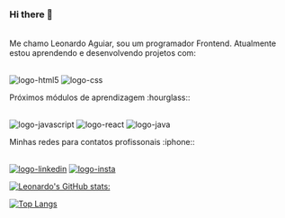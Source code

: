 ### Hi there 👋
<br>
Me chamo Leonardo Aguiar, sou um programador Frontend. Atualmente estou aprendendo e desenvolvendo projetos com: 
<br>
<br>
<p>
<img src="https://img.shields.io/badge/HTML5-E34F26?style=for-the-badge&logo=html5&logoColor=white" alt=logo-html5 /> 
<img src="https://img.shields.io/badge/CSS3-1572B6?style=for-the-badge&logo=css3&logoColor=white" alt=logo-css />
</p>  
Próximos módulos de aprendizagem :hourglass:: 
<br>
<br>
<p>
<img src="https://img.shields.io/badge/JavaScript-F7DF1E?style=for-the-badge&logo=javascript&logoColor=black" alt=logo-javascript /> 
<img src="https://img.shields.io/badge/React-20232A?style=for-the-badge&logo=react&logoColor=61DAFB" alt=logo-react />
<img src="https://img.shields.io/badge/Java-ED8B00?style=for-the-badge&logo=openjdk&logoColor=white" alt=logo-java />
</p>  
Minhas redes para contatos profissonais :iphone::
<br>
<br>
<p>
<a href="www.linkedin.com/in/leonardocostaguiar27"><img src="https://img.shields.io/badge/LinkedIn-0077B5?style=for-the-badge&logo=linkedin&logoColor=white" alt=logo-linkedin /></a>
<a href="https://www.instagram.com/leonardocostaguiar27/"><img src="https://img.shields.io/badge/Instagram-E4405F?style=for-the-badge&logo=instagram&logoColor=white" alt=logo-insta /></a>
</p>

[![Leonardo's GitHub stats:](https://github-readme-stats.vercel.app/api?username=leonardoaguiar27)](https://github.com/anuraghazra/github-readme-stats)

[![Top Langs](https://github-readme-stats.vercel.app/api/top-langs/?username=leonardoaguiar27)](https://github.com/anuraghazra/github-readme-stats)
